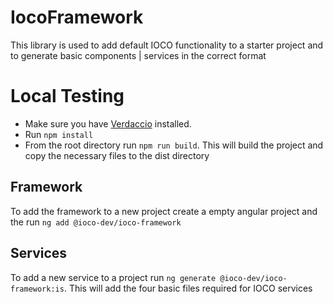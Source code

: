 # IocoFramework

This library is used to add default IOCO functionality to a starter project and to generate basic components | services in the correct format

# Local Testing

- Make sure you have [Verdaccio](https://verdaccio.org) installed.
- Run `npm install`
- From the root directory run `npm run build`.  This will build the project and copy the necessary files to the dist directory

## Framework

To add the framework to a new project create a empty angular project and the run `ng add @ioco-dev/ioco-framework`

## Services

To add a new service to a project run `ng generate @ioco-dev/ioco-framework:is`.  This will add the four basic files required for IOCO services
